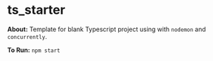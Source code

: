 # ts_starter

**About:** Template for blank Typescript project using with `nodemon` and `concurrently`.

**To Run:** `npm start`
